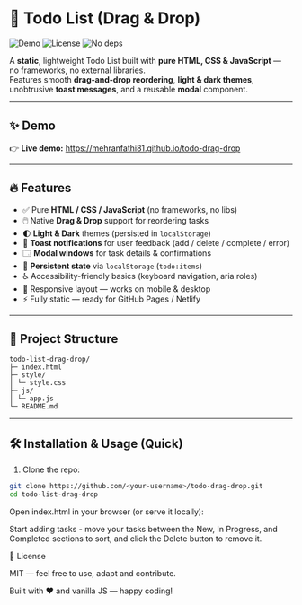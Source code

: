 # 🚀 Todo List (Drag & Drop)

![Demo](https://img.shields.io/badge/demo-online-brightgreen) ![License](https://img.shields.io/badge/license-MIT-blue) ![No deps](https://img.shields.io/badge/dependencies-none-lightgrey)

A **static**, lightweight Todo List built with **pure HTML, CSS & JavaScript** — no frameworks, no external libraries.  
Features smooth **drag-and-drop reordering**, **light & dark themes**, unobtrusive **toast messages**, and a reusable **modal** component.

---

## ✨ Demo
👉 **Live demo:** https://mehranfathi81.github.io/todo-drag-drop

---

## 🔥 Features
- ✅ Pure **HTML / CSS / JavaScript** (no frameworks, no libs)  
- 🖱️ Native **Drag & Drop** support for reordering tasks  
- 🌓 **Light & Dark** themes (persisted in `localStorage`)  
- 🔔 **Toast notifications** for user feedback (add / delete / complete / error)  
- 🗔 **Modal windows** for task details & confirmations  
- 💾 **Persistent state** via `localStorage` (`todo:items`)  
- ♿ Accessibility-friendly basics (keyboard navigation, aria roles)  
- 📱 Responsive layout — works on mobile & desktop  
- ⚡ Fully static — ready for GitHub Pages / Netlify

---

## 📁 Project Structure
```
todo-list-drag-drop/
├─ index.html
├─ style/
│ └─ style.css
├─ js/
│ └─ app.js
└─ README.md
```
---

## 🛠️ Installation & Usage (Quick)
1. Clone the repo:
```bash
git clone https://github.com/<your-username>/todo-drag-drop.git
cd todo-list-drag-drop
```
Open index.html in your browser (or serve it locally):

Start adding tasks - move your tasks between the New, In Progress, and Completed sections to sort, and click the Delete button to remove it.

🧾 License

MIT — feel free to use, adapt and contribute.

Built with ❤️ and vanilla JS — happy coding!
